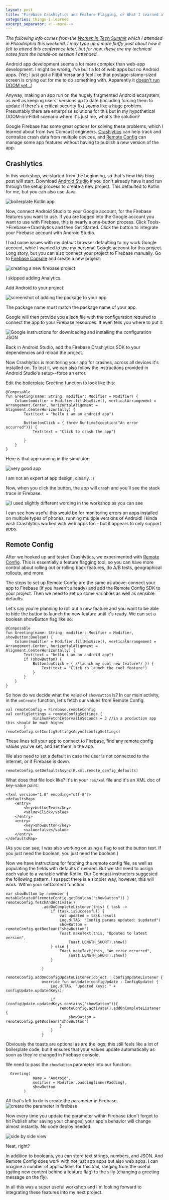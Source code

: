 ```yaml
---
layout: post
title: "Firebase Crashlytics and Feature Flagging, or What I Learned at WITS Spring 2024"
categories: things-i-learned
excerpt_separator: <!--more-->
---
```


_The following info comes from the [Women in Tech Summit](https://womenintechsummit.net/spring-2024-summit/) which I attended in Philadelphia this weekend. I may type up a more fluffy post about how it felt to attend this conference later, but for now, these are my technical notes from the hands-on session I attended._

Android app development seems a lot more complex than web-app development. I might be wrong, I've built a lot of web apps but no Android apps. (Yet; I just got a Fitbit Versa and feel like that postage-stamp-sized screen is crying out for me to do something with. Apparently it [doesn't run DOOM yet...](https://www.reddit.com/r/fitbit/comments/b80035/made_some_progress_with_porting_doom_to_fitbit_os/))

Anyway, making an app run on the hugely fragmented Android ecosystem, as well as keeping users' versions up to date (including forcing them to update if there's a critical security fix) seems like a huge problem. Presumably there are enterprise solutions for this but in my hypothetical DOOM-on-Fitbit scenario where it's just me, what's the solution?

Google Firebase has some great options for solving these problems, which I learned about from two Comcast engineers. [Crashlytics](https://firebase.google.com/docs/crashlytics) can help track and centralize crash data from multiple devices, and [Remote Config](https://firebase.google.com/docs/remote-config) can manage some app features without having to publish a new version of the app.

<!--more-->

## Crashlytics

In this workshop, we started from the beginning, so that's how this blog post will start. Download [Android Studio](https://developer.android.com/studio) if you don't already have it and run through the setup process to create a new project. This defaulted to Kotlin for me, but you can also use Java.

<img src="/assets/firebase_app/first_app.png" alt="boilerplate Kotlin app" class="post"/>

Now, connect Android Studio to your Google account, for the Firebase features you want to use. If you are logged into the Google account you want to use with Firebase, this is nearly a one-button process. Click Tools->Firebase->Crashlytics and then Get Started. Click the button to integrate your Firebase account with Android Studio.

I had some issues with my default browser defaulting to my work Google account, while I wanted to use my personal Google account for this project. Long story, but you can also connect your project to Firebase manually. Go to [Firebase Console](https://console.firebase.google.com/) and create a new project:

<img src="/assets/firebase_app/first_firebase.png" alt="creating a new firebase project" class="post"/>

I skipped adding Analytics.

Add Android to your project:

<img src="/assets/firebase_app/add_package.png" alt="screenshot of adding the package to your app" class="post"/>

The package name must match the package name of your app.

Google will then provide you a json file with the configuration required to connect the app to your Firebase resources. It even tells you where to put it:

![Google instructions for downloading and installing the configuration JSON](/assets/firebase_app/google_instructions.png)

Back in Android Studio, add the Firebase Crashlytics SDK to your dependencies and reload the project.

Now Crashlytics is monitoring your app for crashes, across all devices it's installed on. To test it, we can also follow the instructions provided in Android Studio's setup--force an error.

Edit the boilerplate Greeting function to look like this:

```
@Composable
fun Greeting(name: String, modifier: Modifier = Modifier) {
    Column(modifier = Modifier.fillMaxSize(), verticalArrangement = Arrangement.Center, horizontalAlignment = Alignment.CenterHorizontally) {
        Text(text = "hello i am an android app")

        Button(onClick = { throw RuntimeException("An error occurred")}) {
            Text(text = "Click to crash the app")

        }
    }
}
```

Here is that app running in the simulator:

<img src="/assets/firebase_app/pretty_button2.png" alt="very good app" class="post"/>

I am not an expert at app design, clearly. :)

Now, when you click the button, the app will crash and you'll see the stack trace in Firebase.

![I used slightly different wording in the workshop as you can see](/assets/firebase_app/you_done_goofed.png)

I can see how useful this would be for monitoring errors on apps installed on multiple types of phones, running multiple versions of Android! I kinda wish Crashlytics worked with web apps too - but it appears to only support apps.

## Remote Config

After we hooked up and tested Crashlytics, we experimented with [Remote Config](https://firebase.google.com/docs/remote-config). This is essentially a feature flagging tool, so you can have more control about rolling out or rolling back features, do A/B tests, geographical rollouts, and more.

The steps to set up Remote Config are the same as above: connect your app to Firebase (if you haven't already) and add the Remote Config SDK to your project. Then we need to set up some variables as well as sensible defaults.

Let's say you're planning to roll out a new feature and you want to be able to hide the button to launch the new feature until it's ready. We can set a boolean showButton flag like so:

```
@Composable
fun Greeting(name: String, modifier: Modifier = Modifier, showButton:Boolean) {
    Column(modifier = Modifier.fillMaxSize(), verticalArrangement = Arrangement.Center, horizontalAlignment = Alignment.CenterHorizontally) {
        Text(text = "hello i am an android app")
        if (showButton) {
            Button(onClick = { /*launch my cool new feature*/ }) {
                Text(text = "Click to launch the cool feature")
            }
        }
    }
}
```

So how do we decide what the value of `showButton` is? In our main activity, in the `onCreate` function, let's fetch our values from Remote Config.

```
val remoteConfig = Firebase.remoteConfig
val configSettings = remoteConfigSettings {
            minimumFetchIntervalInSeconds = 3 //in a production app this should be much higher
        }
remoteConfig.setConfigSettingsAsync(configSettings)
```

These lines tell your app to connect to Firebase, find any remote config values you've set, and set them in the app.

We also need to set a default in case the user is not connected to the internet, or if Firebase is down.

```
remoteConfig.setDefaultsAsync(R.xml.remote_config_defaults)
```

What does that file look like? It's in your `res/xml` file and it's an XML doc of key-value pairs:

```
<?xml version="1.0" encoding="utf-8"?>
<defaultsMap>
    <entry>
        <key>buttonText</key>
        <value>Click</value>
    </entry>
    <entry>
        <key>showButton</key>
        <value>false</value>
    </entry>
</defaultsMap>
```

(As you can see, I was also working on using a flag to set the button text. If you just need the boolean, you just need the boolean.)

Now we have instructions for fetching the remote config file, as well as populating the fields with defaults if needed. But we still need to assign each value to a variable within Kotlin. Our Comcast instructors suggested the following pattern. I suspect there is a simpler way, however, this will work. Within your setContent function:

```
var showButton by remember { mutableStateOf(remoteConfig.getBoolean("showButton")) }
remoteConfig.fetchAndActivate()
                .addOnCompleteListener(this) { task ->
                    if (task.isSuccessful) {
                        val updated = task.result
                        Log.d(TAG, "Config params updated: $updated")
                        showButton = remoteConfig.getBoolean("showButton")
                        Toast.makeText(this, "Updated to latest version",
                            Toast.LENGTH_SHORT).show()
                    } else {
                        Toast.makeText(this, "An error occurred",
                            Toast.LENGTH_SHORT).show()
                    }

                }

remoteConfig.addOnConfigUpdateListener(object : ConfigUpdateListener {
                override fun onUpdate(configUpdate : ConfigUpdate) {
                    Log.d(TAG, "Updated keys: " + configUpdate.updatedKeys);

                    if (configUpdate.updatedKeys.contains("showButton")){
                        remoteConfig.activate().addOnCompleteListener {
                            showButton = remoteConfig.getBoolean("showButton")
                        }
                    }
                }
```

Obviously the toasts are optional as are the logs; this still feels like a lot of boilerplate code, but it ensures that your values update automatically as soon as they're changed in Firebase console.

We need to pass the `showButton` parameter into our function:

```
  Greeting(
            name = "Android",
            modifier = Modifier.padding(innerPadding),
            showButton
        )
```

All that's left to do is create the parameter in Firebase.
![create the parameter in firebase](/assets/firebase_app/show_button.png)

Now every time you update the parameter within Firebase (don't forget to hit Publish after saving your changes) your app's behavior will change almost instantly. No code deploy needed.

![side by side view](/assets/firebase_app/side_by_side.png)

Neat, right?

In addition to booleans, you can store text strings, numbers, and JSON. And Remote Config does work with not just app apps but also web apps. I can imagine a number of applications for this tool, ranging from the useful (gating new content behind a feature flag) to the silly (changing a greeting message on the fly).

In all this was a super useful workshop and I'm looking forward to integrating these features into my next project.
